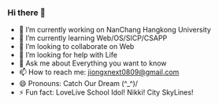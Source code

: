 ### Hi there 👋

- 🔭 I’m currently working on NanChang Hangkong University
- 🌱 I’m currently learning Web/OS/SICP/CSAPP
- 👯 I’m looking to collaborate on Web
- 🤔 I’m looking for help with Life
- 💬 Ask me about Everything you want to know
- 📫 How to reach me: jiongxnext0809@gmail.com
- 😄 Pronouns: Catch Our Dream (^_^)/
- ⚡ Fun fact: LoveLive School Idol! Nikki! City SkyLines!

